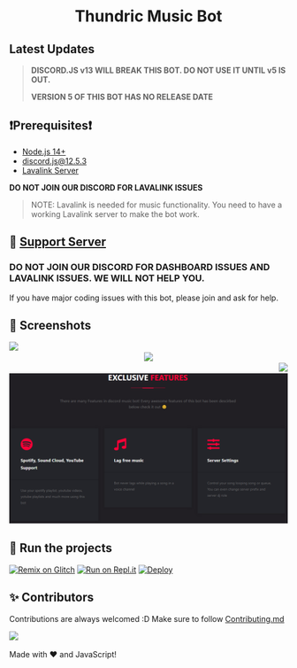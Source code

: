 <h1 align="center"> Thundric Music Bot


## Latest Updates

> **DISCORD.JS v13 WILL BREAK THIS BOT. DO NOT USE IT UNTIL v5 IS OUT.**
>
> **VERSION 5 OF THIS BOT HAS NO RELEASE DATE**

## ❗Prerequisites❗
- [Node.js 14+](https://nodejs.org/en/download/)
- discord.js@12.5.3
- [Lavalink Server](https://github.com/freyacodes/Lavalink#server-configuration)

**DO NOT JOIN OUR DISCORD FOR LAVALINK ISSUES**

> NOTE: Lavalink is needed for music functionality. You need to have a working Lavalink server to make the bot work.




## 📝 [Support Server](https://discord.gg/q4HWye6RST)

### **DO NOT JOIN OUR DISCORD FOR DASHBOARD ISSUES AND LAVALINK ISSUES. WE WILL NOT HELP YOU.**

If you have major coding issues with this bot, please join and ask for help.

## 📸 Screenshots

<div align="left"><img src="/assets/Screenshot_1.png"></div><div align="center"><img src="/assets/Screenshot_2.png"></div><div align="right"><img src="/assets/Screenshot_3.png"></div>

<div align="center"><img src="/assets/Features.png"></div>

## 💨 Run the projects

[![Remix on Glitch](https://cdn.glitch.com/2703baf2-b643-4da7-ab91-7ee2a2d00b5b%2Fremix-button.svg)](https://glitch.com/edit/#!/import/github/thundric1/Thundric-x-MusicBot)
[![Run on Repl.it](https://repl.it/badge/github/SudhanPlayz/Discord-MusicBot)](https://repl.it/github/thundric1/Thundric-x-MusicBot)
[![Deploy](https://www.herokucdn.com/deploy/button.svg)](https://heroku.com/deploy?template=https://github.com/thundric1/Thundric-x-MusicBot)

## ✨ Contributors

Contributions are always welcomed :D Make sure to follow [Contributing.md](/CONTRIBUTING.md)

<a href="https://github.com/thundric1/Thundric-x-MusicBot/graphs/contributors">
  <img src="https://contributors-img.web.app/image?repo=thundric1/Discord-MusicBot" />
</a>

Made with :heart: and JavaScript!
